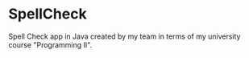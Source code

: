 # SpellCheck
Spell Check app in Java created by my team in terms of my university course "Programming II".
